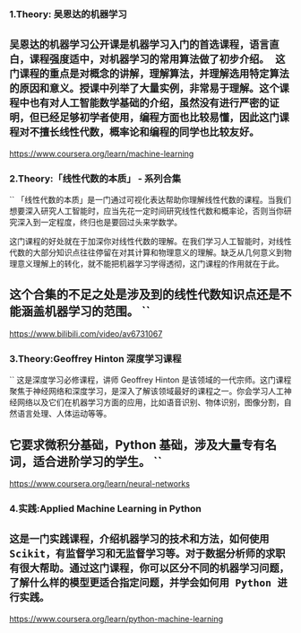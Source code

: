 ### 1.Theory: 吴恩达的机器学习
``
吴恩达的机器学习公开课是机器学习入门的首选课程，语言直白，课程强度适中，对机器学习的常用算法做了初步介绍。 这门课程的重点是对概念的讲解，理解算法，并理解选用特定算法的原因和意义。授课中列举了大量实例，非常易于理解。这个课程中也有对人工智能数学基础的介绍，虽然没有进行严密的证明，但已经足够初学者使用，编程方面也比较易懂，因此这门课程对不擅长线性代数，概率论和编程的同学也比较友好。
``
--- 
https://www.coursera.org/learn/machine-learning

### 2.Theory:「线性代数的本质」 - 系列合集
``
「线性代数的本质」是一门通过可视化表达帮助你理解线性代数的课程。当我们想要深入研究人工智能时，应当先花一定时间研究线性代数和概率论，否则当你研究深入到一定程度，终归也是要回过头来学数学。

这门课程的好处就在于加深你对线性代数的理解。在我们学习人工智能时，对线性代数的大部分知识点往往停留在对其计算和物理意义的理解。缺乏从几何意义到物理意义理解上的转化，就不能把机器学习学得透彻，这门课程的作用就在于此。

这个合集的不足之处是涉及到的线性代数知识点还是不能涵盖机器学习的范围。
``
--- 
https://www.bilibili.com/video/av6731067

### 3.Theory:Geoffrey Hinton 深度学习课程
``
这是深度学习必修课程，讲师 Geoffrey Hinton 是该领域的一代宗师。这门课程聚焦于神经网络和深度学习，是深入了解该领域最好的课程之一。你会学习人工神经网络以及它们在机器学习方面的应用，比如语音识别、物体识别，图像分割，自然语言处理、人体运动等等。

它要求微积分基础，Python 基础，涉及大量专有名词，适合进阶学习的学生。
``
---
https://www.coursera.org/learn/neural-networks

### 4.实践:Applied Machine Learning in Python
``
这是一门实践课程，介绍机器学习的技术和方法，如何使用 Scikit，有监督学习和无监督学习等。对于数据分析师的求职有很大帮助。通过这门课程，你可以区分不同的机器学习问题，了解什么样的模型更适合指定问题，并学会如何用 Python 进行实践。
`` 
---
https://www.coursera.org/learn/python-machine-learning